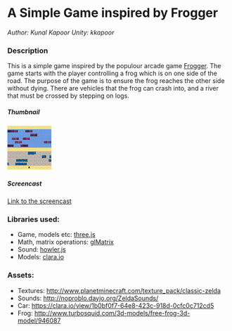 # A Simple Game inspired by Frogger
_Author: Kunal Kapoor_
_Unity: kkapoor_

### Description
This is a simple game inspired by the populour arcade game [Frogger](https://en.wikipedia.org/wiki/Frogger). The game starts with the player controlling a frog which is on one side of the road. The purpose of the game is to ensure the frog reaches the other side without dying. There are vehicles that the frog can crash into, and a river that must be crossed by stepping on logs.

##### Thumbnail
![Thumbnail](https://github.com/kunalkapoor/Frogger/blob/master/thumbnail.png)

##### Screencast
[Link to the screencast](https://youtu.be/sH-HyvBEH0A)

### Libraries used:
- Game, models etc: [three.js](https://threejs.org/)
- Math, matrix operations: [glMatrix](http://glmatrix.net/)
- Sound: [howler.js](https://howlerjs.com/)
- Models: [clara.io](https://clara.io/)

### Assets:
- Textures: http://www.planetminecraft.com/texture_pack/classic-zelda
- Sounds: http://noproblo.dayjo.org/ZeldaSounds/
- Car: https://clara.io/view/1b0bf0f7-64e8-423c-918d-0cfc0c712cd5
- Frog: http://www.turbosquid.com/3d-models/free-frog-3d-model/946087
